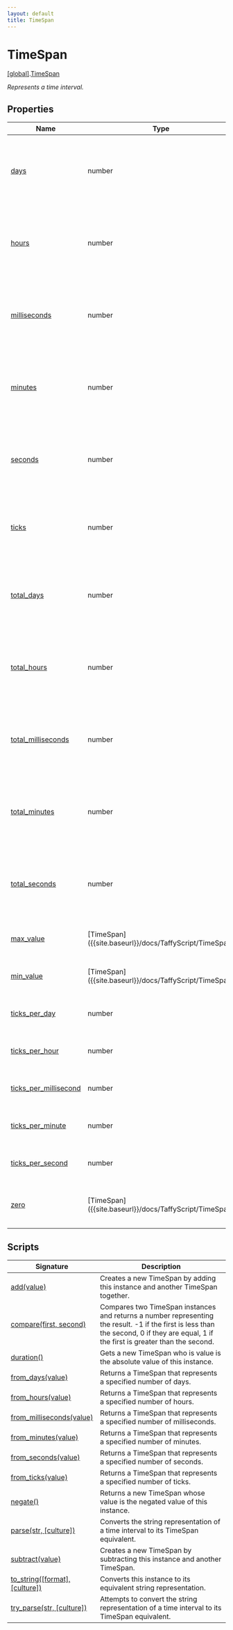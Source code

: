 ```yaml
---
layout: default
title: TimeSpan
---
```


# TimeSpan

[\[global\]]({{site.baseurl}}/docs/).[TimeSpan]({{site.baseurl}}/docs/TimeSpan/)

_Represents a time interval._

## Properties

<table>
  <col width="15%">
  <col width="15%">
  <thead>
    <tr>
      <th>Name</th>
      <th>Type</th>
      <th>Description</th>
    </tr>
  </thead>
  <tbody>
    <tr>
      <td><a href="{{site.baseurl}}/docs/TimeSpan/days/">days</a></td>
      <td>number</td>
      <td>Gets the days component of the time interval represented by this instance.</td>
    </tr>
    <tr>
      <td><a href="{{site.baseurl}}/docs/TimeSpan/hours/">hours</a></td>
      <td>number</td>
      <td>Gets the hours component of the time interval represented by this instance.</td>
    </tr>
    <tr>
      <td><a href="{{site.baseurl}}/docs/TimeSpan/milliseconds/">milliseconds</a></td>
      <td>number</td>
      <td>Gets the milliseconds component of the time interval represented by this instance.</td>
    </tr>
    <tr>
      <td><a href="{{site.baseurl}}/docs/TimeSpan/minutes/">minutes</a></td>
      <td>number</td>
      <td>Gets the minutes component of the time interval represented by this instance.</td>
    </tr>
    <tr>
      <td><a href="{{site.baseurl}}/docs/TimeSpan/seconds/">seconds</a></td>
      <td>number</td>
      <td>Gets the seconds component of the time interval represented by this instance.</td>
    </tr>
    <tr>
      <td><a href="{{site.baseurl}}/docs/TimeSpan/ticks/">ticks</a></td>
      <td>number</td>
      <td>Gets the number of ticks that represent the value of this instance.</td>
    </tr>
    <tr>
      <td><a href="{{site.baseurl}}/docs/TimeSpan/total_days/">total_days</a></td>
      <td>number</td>
      <td>Gets the value of this TimeSpan expressed as whole and fractional days.</td>
    </tr>
    <tr>
      <td><a href="{{site.baseurl}}/docs/TimeSpan/total_hours/">total_hours</a></td>
      <td>number</td>
      <td>Gets the value of this TimeSpan expressed as whole and fractional hours.</td>
    </tr>
    <tr>
      <td><a href="{{site.baseurl}}/docs/TimeSpan/total_milliseconds/">total_milliseconds</a></td>
      <td>number</td>
      <td>Gets the value of this TimeSpan expressed as whole and fractional milliseconds.</td>
    </tr>
    <tr>
      <td><a href="{{site.baseurl}}/docs/TimeSpan/total_minutes/">total_minutes</a></td>
      <td>number</td>
      <td>Gets the value of this TimeSpan expressed as whole and fractional minutes.</td>
    </tr>
    <tr>
      <td><a href="{{site.baseurl}}/docs/TimeSpan/total_seconds/">total_seconds</a></td>
      <td>number</td>
      <td>Gets the value of this TimeSpan expressed as whole and fractional seconds.</td>
    </tr>
    <tr>
      <td><a href="{{site.baseurl}}/docs/TimeSpan/max_value/">max_value</a></td>
      <td>[TimeSpan]({{site.baseurl}}/docs/TaffyScript/TimeSpan)</td>
      <td>Gets the maximum TimeSpan value.</td>
    </tr>
    <tr>
      <td><a href="{{site.baseurl}}/docs/TimeSpan/min_value/">min_value</a></td>
      <td>[TimeSpan]({{site.baseurl}}/docs/TaffyScript/TimeSpan)</td>
      <td>Gets the minimum Timespan value.</td>
    </tr>
    <tr>
      <td><a href="{{site.baseurl}}/docs/TimeSpan/ticks_per_day/">ticks_per_day</a></td>
      <td>number</td>
      <td>Gets the number of ticks in one day.</td>
    </tr>
    <tr>
      <td><a href="{{site.baseurl}}/docs/TimeSpan/ticks_per_hour/">ticks_per_hour</a></td>
      <td>number</td>
      <td>Gets the number of ticks in one hour.</td>
    </tr>
    <tr>
      <td><a href="{{site.baseurl}}/docs/TimeSpan/ticks_per_millisecond/">ticks_per_millisecond</a></td>
      <td>number</td>
      <td>Gets the number of ticks in one millisecond.</td>
    </tr>
    <tr>
      <td><a href="{{site.baseurl}}/docs/TimeSpan/ticks_per_minute/">ticks_per_minute</a></td>
      <td>number</td>
      <td>Gets the number of ticks in one minute.</td>
    </tr>
    <tr>
      <td><a href="{{site.baseurl}}/docs/TimeSpan/ticks_per_second/">ticks_per_second</a></td>
      <td>number</td>
      <td>Gets the number of ticks in one second.</td>
    </tr>
    <tr>
      <td><a href="{{site.baseurl}}/docs/TimeSpan/zero/">zero</a></td>
      <td>[TimeSpan]({{site.baseurl}}/docs/TaffyScript/TimeSpan)</td>
      <td>Gets a TimeSpan that represents zero.</td>
    </tr>
  </tbody>
</table>

## Scripts

<table>
  <col width="20%">
  <thead>
    <tr>
      <th>Signature</th>
      <th>Description</th>
    </tr>
  </thead>
  <tbody>
    <tr>
      <td><a href="{{site.baseurl}}/docs/TimeSpan/add">add(value)</a></td>
      <td>Creates a new TimeSpan by adding this instance and another TimeSpan together.</td>
    </tr>
    <tr>
      <td><a href="{{site.baseurl}}/docs/TimeSpan/compare">compare(first, second)</a></td>
      <td>Compares two TimeSpan instances and returns a number representing the result. -1 if the first is less than the second, 0 if they are equal, 1 if the first is greater than the second.</td>
    </tr>
    <tr>
      <td><a href="{{site.baseurl}}/docs/TimeSpan/duration">duration()</a></td>
      <td>Gets a new TimeSpan who is value is the absolute value of this instance.</td>
    </tr>
    <tr>
      <td><a href="{{site.baseurl}}/docs/TimeSpan/from_days">from_days(value)</a></td>
      <td>Returns a TimeSpan that represents a specified number of days.</td>
    </tr>
    <tr>
      <td><a href="{{site.baseurl}}/docs/TimeSpan/from_hours">from_hours(value)</a></td>
      <td>Returns a TimeSpan that represents a specified number of hours.</td>
    </tr>
    <tr>
      <td><a href="{{site.baseurl}}/docs/TimeSpan/from_milliseconds">from_milliseconds(value)</a></td>
      <td>Returns a TimeSpan that represents a specified number of milliseconds.</td>
    </tr>
    <tr>
      <td><a href="{{site.baseurl}}/docs/TimeSpan/from_minutes">from_minutes(value)</a></td>
      <td>Returns a TimeSpan that represents a specified number of minutes.</td>
    </tr>
    <tr>
      <td><a href="{{site.baseurl}}/docs/TimeSpan/from_seconds">from_seconds(value)</a></td>
      <td>Returns a TimeSpan that represents a specified number of seconds.</td>
    </tr>
    <tr>
      <td><a href="{{site.baseurl}}/docs/TimeSpan/from_ticks">from_ticks(value)</a></td>
      <td>Returns a TimeSpan that represents a specified number of ticks.</td>
    </tr>
    <tr>
      <td><a href="{{site.baseurl}}/docs/TimeSpan/negate">negate()</a></td>
      <td>Returns a new TimeSpan whose value is the negated value of this instance.</td>
    </tr>
    <tr>
      <td><a href="{{site.baseurl}}/docs/TimeSpan/parse">parse(str, [culture])</a></td>
      <td>Converts the string representation of a time interval to its TimeSpan equivalent.</td>
    </tr>
    <tr>
      <td><a href="{{site.baseurl}}/docs/TimeSpan/subtract">subtract(value)</a></td>
      <td>Creates a new TimeSpan by subtracting this instance and another TimeSpan.</td>
    </tr>
    <tr>
      <td><a href="{{site.baseurl}}/docs/TimeSpan/to_string">to_string([format], [culture])</a></td>
      <td>Converts this instance to its equivalent string representation.</td>
    </tr>
    <tr>
      <td><a href="{{site.baseurl}}/docs/TimeSpan/try_parse">try_parse(str, [culture])</a></td>
      <td>Attempts to convert the string representation of a time interval to its TimeSpan equivalent.</td>
    </tr>
  </tbody>
</table>
